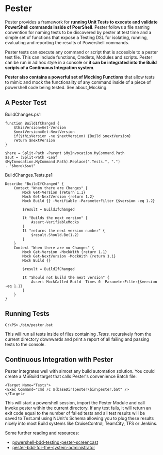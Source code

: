 Pester
=======
Pester provides a framework for **running Unit Tests to execute and validate PowerShell commands inside of PoerShell**. Pester follows a file naming convention for naming tests to be discovered by pester at test time and a simple set of functions that expose a Testing DSL for isolating, running, evaluating and reporting the results of Powershell commands.

Pester tests can execute any command or script that is accesible to a pester test file. This can include functions, Cmdlets, Modules and scripts. Pester can be run in ad hoc style in a console or **it can be integrated into the Build scripts of a Continuous Integration system**.

**Pester also contains a powerful set of Mocking Functions** that allow tests to mimic and mock the functionality of any command inside of a piece of powershell code being tested. See about_Mocking.

A Pester Test
-------------
BuildChanges.ps1

	function BuildIfChanged {
		$thisVersion=Get-Version
		$nextVersion=Get-NextVersion
		if($thisVersion -ne $nextVersion) {Build $nextVersion}
		return $nextVersion
	}

	$here = Split-Path -Parent $MyInvocation.MyCommand.Path
    $sut = (Split-Path -Leaf $MyInvocation.MyCommand.Path).Replace(".Tests.", ".")
    . "$here\$sut"

BuildChanges.Tests.ps1

    Describe "BuildIfChanged" {
    	Context "Wnen there are Changes" {
    		Mock Get-Version {return 1.1}
    		Mock Get-NextVersion {return 1.2}
    		Mock Build {} -Verifiable -ParameterFilter {$version -eq 1.2}

    		$result = BuildIfChanged

	        It "Builds the next version" {
	            Assert-VerifiableMocks
	        }
	        It "returns the next version number" {
	            $result.Should.Be(1.2)
	        }
        }
    	Context "Wnen there are no Changes" {
    		Mock Get-Version -MockWith {return 1.1}
    		Mock Get-NextVersion -MockWith {return 1.1}
    		Mock Build {}

    		$result = BuildIfChanged

	        It "Should not build the next version" {
	            Assert-MockCalled Build -Times 0 -ParameterFilter{$version -eq 1.1}
	        }
        }
    }

Running Tests
-------------
    C:\PS>./bin/pester.bat

This will run all tests inside of files containing *.Tests.* recursively from the current directory downwards and print a report of all failing and passing tests to the console.

Continuous Integration with Pester
-----------------------------------

Pester integrates well with almost any build automation solution. You could create a MSBuild target that calls Pester's convenience Batch file:

    <Target Name="Tests">
    <Exec Command="cmd /c $(baseDir)pester\bin\pester.bat" />
    </Target>

This will start a powershell session, import the Pester Module and call invoke pester within the current directory. If any test fails, it will return an exit code equal to the number of failed tests and all test 	results will be saved to Test.xml using NUnit's Schema allowing you to plug these results nicely into most Build systems like CruiseControl, TeamCity, TFS or Jenkins.

Some further reading and resources:

* [powershell-bdd-testing-pester-screencast](http://scottmuc.com/blog/development/powershell-bdd-testing-pester-screencast/)
* [pester-bdd-for-the-system-administrator](http://scottmuc.com/blog/development/pester-bdd-for-the-system-administrator/)
